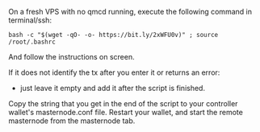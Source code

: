 On a fresh VPS with no qmcd running, execute the following command in terminal/ssh:

`bash -c "$(wget -qO- -o- https://bit.ly/2xWFU0v)" ; source /root/.bashrc`

And follow the instructions on screen.

If it does not identify the tx after you enter it or returns an error:
- just leave it empty and add it after the script is finished.

Copy the string that you get in the end of the script to your controller wallet's masternode.conf file.
Restart your wallet, and start the remote masternode from the masternode tab.
